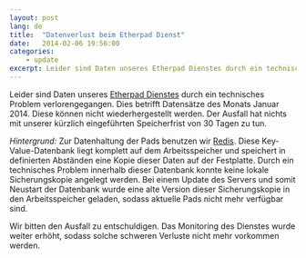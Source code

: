 ```yaml
---
layout: post
lang: de
title:  "Datenverlust beim Etherpad Dienst"
date:   2014-02-06 19:56:00
categories:
    - update
excerpt: Leider sind Daten unseres Etherpad Dienstes durch ein technisches Problem verlorengegangen. Dies betrifft Datensätze des Monats Januar 2014. Diese können nicht wiederhergestellt werden. Der Ausfall hat nichts mit unserer kürzlich eingeführten Speicherfrist von 30 Tagen zu tun.
---
```


Leider sind Daten unseres [Etherpad Dienstes](/service/etherpad.html) durch ein technisches Problem verlorengegangen. Dies betrifft Datensätze des Monats Januar 2014. Diese können
nicht wiederhergestellt werden. Der Ausfall hat nichts mit unserer kürzlich eingeführten Speicherfrist von 30 Tagen zu tun.

*Hintergrund:* Zur Datenhaltung der Pads benutzen wir [Redis](http://redis.io/). Diese Key-Value-Datenbank liegt komplett auf dem Arbeitsspeicher und speichert in definierten Abständen eine Kopie dieser Daten auf der Festplatte. Durch ein technisches Problem innerhalb dieser Datenbank konnte keine lokale Sicherungskopie angelegt werden. Bei einem Update des Servers und somit Neustart der Datenbank wurde eine alte Version dieser Sicherungskopie in den Arbeitsspeicher geladen, sodass aktuelle Pads nicht mehr verfügbar sind.

Wir bitten den Ausfall zu entschuldigen. Das Monitoring des Dienstes wurde weiter erhöht, sodass solche schweren Verluste nicht mehr vorkommen werden.
